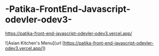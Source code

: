 # -Patika-FrontEnd-Javascript-odevler-odev3-

https://patika-front-end-javascript-odevler-odev3.vercel.app/

![Asian Kitchen's Menu](url [https://patika-front-end-javascript-odevler-odev3.vercel.app/])
